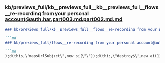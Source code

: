 ### kb/previews_full/kb__previews_full__kb__previews_full__flows__re-recording from your personal account@auth.har.part003.md.part002.md.md

```md
### kb/previews_full/kb__previews_full__flows__re-recording from your personal account@auth.har.part003.md.part002.md

```md
### kb/previews_full/flows__re-recording from your personal account@auth.har.part003.md (part 002)

```md
);d(this,\"mapsUrlSubject\",new si(\"\"));d(this,\"destroy$\",new ai(1));this.
```

```

```

```
